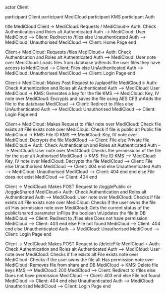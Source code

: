 actor Client

participant Client
participant MediCloud
participant KMS
participant Auth

title MediCloud
Client -> MediCloud: Requests /
MediCloud-> Auth: Check Authentication and Roles
alt Authenticated
Auth --> MediCloud: User
MediCloud --> Client: Redirect to /files
else Unauthenticated
Auth --> MediCloud: Unauthorised
MediCloud --> Client: Home Page
end

Client-> MediCloud: Requests /files
MediCloud-> Auth: Check Authentication and Roles
alt Authenticated
Auth --> MediCloud: User
note over MediCloud: Loads files from database \nSends the user files they have access to
MediCloud --> Client: Files
else UnAuthenticated
Auth --> MediCloud: Unauthorised
MediCloud --> Client: Login Page
end

Client-> MediCloud: Makes Post Request to /uplaodFile
MediCloud-> Auth: Check Authentication and Roles
alt Authenticated
Auth --> MediCloud: User
MediCloud -> KMS: Generates a key for the file
KMS --> MediCloud: Key, IV
note over MediCloud: Encrypts and saves the file using AES CFB \nAdds the file to the database
MediCloud --> Client: Redirect to /files
else UnAuthenticated
Auth --> MediCloud: Unauthorised
MediCloud --> Client: Login Page
end

Client-> MediCloud: Makes Request to /file/<id>
note over MediCloud: Check file exists
alt File exists
note over MediCloud: Check if file is public
alt Public file
MediCloud -> KMS: File ID
KMS --> MediCloud: Key, IV
note over MediCloud: Decrypts the file
MediCloud --> Client: File
else Private file
MediCloud-> Auth: Check Authentication and Roles
alt Authenticated
Auth --> MediCloud: User
note over MediCloud: Checks the permissions of the file for the user
alt Authorised
MediCloud -> KMS: File ID
KMS --> MediCloud: Key, IV
note over MediCloud: Decrypts the file
MediCloud --> Client: File
else Unauthorised
MediCloud --> Client: 404
end
else Unauthenticated
Auth --> MediCloud: Unauthorised
MediCloud --> Client: 404
end
end
else File does not exist
MediCloud --> Client: 404
end

Client -> MediCloud: Makes POST Request to /togglePublic or /toggleShared
MediCloud-> Auth: Check Authentication and Roles
alt Authenticated
Auth --> MediCloud: User
note over MediCloud: Checks if file exists
alt File exists
note over MediCloud: Checks if the user owns the file
alt Has permission
note over MediCloud: Gets the current status of the public/shared parameter \nFlips the boolean \nUpdates the file in DB
MediCloud --> Client: Redirect to /files
else Does not have permission
MediCloud --> Client: 403
end
else File not found
MediCloud --> Client: 404
end
else Unauthenticated
Auth --> MediCloud: Unauthorised
MediCloud --> Client: Login Page
end

Client -> MediCloud: Makes POST Request to /deleteFile
MediCloud-> Auth: Check Authentication and Roles
alt Authenticated
Auth --> MediCloud: User
note over MediCloud: Checks if file exists
alt File exists
note over MediCloud: Checks if the user owns the file
alt Has permission
note over MediCloud: Removes file from share and DB
MediCloud -> KMS: Delete file keys
KMS --> MediCloud: 200
MediCloud --> Client: Redirect to /files
else Does not have permission
MediCloud --> Client: 403
end
else File not found
MediCloud --> Client: 404
end
else Unauthenticated
Auth --> MediCloud: Unauthorised
MediCloud --> Client: Login Page
end
